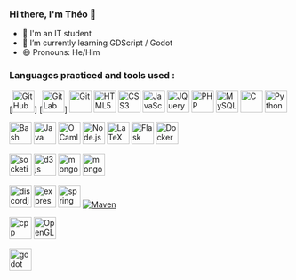 ### Hi there, I'm Théo 👋


- :cherry_blossom: I'm an IT student
- :seedling: I’m currently learning GDScript / Godot
- :smile: Pronouns: He/Him

### Languages practiced and tools used :
[<img src="https://cdn.jsdelivr.net/gh/devicons/devicon@latest/icons/github/github-original.svg" width=40 alt="GitHub" />]
[<img src="https://cdn.jsdelivr.net/gh/devicons/devicon@latest/icons/gitlab/gitlab-original.svg" width=40 alt="GitLab" />]
[<img src="https://cdn.jsdelivr.net/gh/devicons/devicon/icons/git/git-original.svg" width=40 alt="Git" />](#)
[<img src="https://cdn.jsdelivr.net/gh/devicons/devicon/icons/html5/html5-original.svg" width=40 alt="HTML5" />](#)
[<img src="https://cdn.jsdelivr.net/gh/devicons/devicon/icons/css3/css3-original.svg" width=40 alt="CSS3" />](#)
[<img src="https://cdn.jsdelivr.net/gh/devicons/devicon/icons/javascript/javascript-original.svg" width=40 alt="JavaScript" />](#)
[<img src="https://cdn.jsdelivr.net/gh/devicons/devicon/icons/jquery/jquery-original.svg" width=40 alt="JQuery" />](#)
[<img src="https://cdn.jsdelivr.net/gh/devicons/devicon/icons/php/php-original.svg" width=40 alt="PHP" />](#)
[<img src="https://cdn.jsdelivr.net/gh/devicons/devicon/icons/mysql/mysql-original.svg" width=40 alt="MySQL" />](#)
[<img src="https://cdn.jsdelivr.net/gh/devicons/devicon/icons/c/c-original.svg" width=40 alt="C" />](#)
[<img src="https://cdn.jsdelivr.net/gh/devicons/devicon/icons/python/python-original.svg" width=40 alt="Python" />](#)

[<img src="https://cdn.jsdelivr.net/gh/devicons/devicon/icons/bash/bash-original.svg" width=40 alt="Bash" />](#)
[<img src="https://cdn.jsdelivr.net/gh/devicons/devicon/icons/java/java-original.svg" width=40 alt="Java" />](#)
[<img src="https://cdn.jsdelivr.net/gh/devicons/devicon/icons/ocaml/ocaml-original.svg" width=40 alt="OCaml" />](#)
[<img src="https://cdn.jsdelivr.net/gh/devicons/devicon/icons/nodejs/nodejs-original.svg" width=40 alt="Node.js" />](#)
[<img src="https://cdn.jsdelivr.net/gh/devicons/devicon/icons/latex/latex-original.svg" width=40 alt="LaTeX" />](#)
[<img src="https://cdn.jsdelivr.net/gh/devicons/devicon/icons/flask/flask-original.svg" width=40 alt="Flask" />](#)
[<img src="https://cdn.jsdelivr.net/gh/devicons/devicon/icons/docker/docker-original.svg" width=40 alt="Docker" />](#)
          
[<img src="https://cdn.jsdelivr.net/gh/devicons/devicon/icons/socketio/socketio-original.svg" width=40 alt="socketio" />](#)
[<img src="https://cdn.jsdelivr.net/gh/devicons/devicon/icons/d3js/d3js-original.svg" width=40 alt="d3js" />](#)
[<img src="https://cdn.jsdelivr.net/gh/devicons/devicon@latest/icons/mongodb/mongodb-original.svg" width=40 alt="mongoDB" />](#)
[<img src="https://cdn.jsdelivr.net/gh/devicons/devicon@latest/icons/mongoose/mongoose-original.svg" width=40 alt="mongoose" />](#)
          
          
[<img src="https://cdn.jsdelivr.net/gh/devicons/devicon@latest/icons/discordjs/discordjs-original.svg" width=40 alt="discordjs" />](#)
[<img src="https://cdn.jsdelivr.net/gh/devicons/devicon/icons/express/express-original.svg" width=40 alt="express "/>](#)
[<img src="https://cdn.jsdelivr.net/gh/devicons/devicon/icons/spring/spring-original.svg" width=40 alt="spring" />](#)
[<img src="https://cdn.jsdelivr.net/gh/devicons/devicon@latest/icons/maven/maven-original.svg" with=40 alt="Maven" />](#)
          
[<img src="https://cdn.jsdelivr.net/gh/devicons/devicon@latest/icons/cplusplus/cplusplus-original.svg" width=40 alt="cpp" />](#)
[<img src="https://cdn.jsdelivr.net/gh/devicons/devicon@latest/icons/opengl/opengl-original.svg" width=40 alt="OpenGL" />](#)
          
[<img src="https://cdn.jsdelivr.net/gh/devicons/devicon@latest/icons/godot/godot-original.svg" width=40 alt="godot"/>](#)
          
          
          
          
          
          
